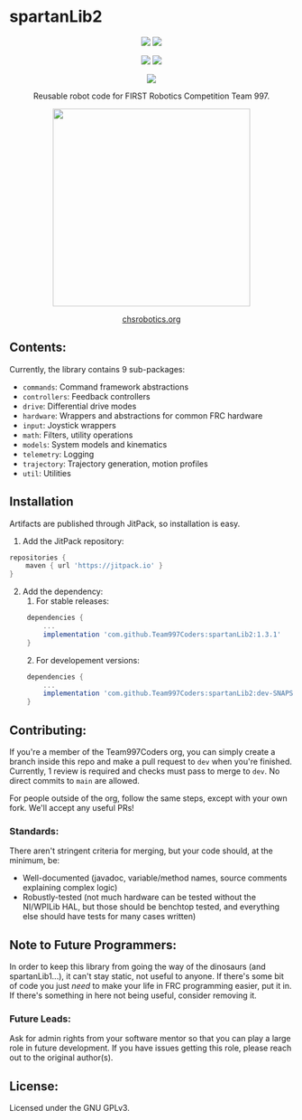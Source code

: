 # spartanLib2

<div align="center">
<a href="https://jitpack.io/#Team997Coders/spartanLib2"><img src="https://jitpack.io/v/Team997Coders/spartanLib2.svg"></a>
<a href="https://javadoc.jitpack.io/com/github/Team997Coders/spartanLib2/latest/javadoc/"><img src ="https://img.shields.io/static/v1.svg?label=Javadocs&message=Release&color=l"></a>

<a href="https://github.com/Team997Coders/spartanLib2/actions/workflows/main.yml"><img src="https://github.com/Team997Coders/spartanLib2/actions/workflows/main.yml/badge.svg?branch=main"></a>
<a href="https://team997coders.github.io/spartanLib2"><img src="https://github.com/Team997Coders/spartanLib2/actions/workflows/docs.yml/badge.svg"></a>

<a href="https://www.gnu.org/licenses/gpl-3.0"><img src="https://img.shields.io/badge/License-GPLv3-blue.svg"></a>

Reusable robot code for FIRST Robotics Competition Team 997.

<img src="https://github.com/Team997Coders/spartanLib2/raw/main/logo.jpeg" width="350" height="350" />

<a href=https://www.chsrobotics.org>chsrobotics.org</a>

</div>

## Contents:
Currently, the library contains 9 sub-packages:

- `commands`: Command framework abstractions
- `controllers`: Feedback controllers
- `drive`: Differential drive modes
- `hardware`: Wrappers and abstractions for common FRC hardware
- `input`: Joystick wrappers
- `math`: Filters, utility operations
- `models`: System models and kinematics
- `telemetry`: Logging
- `trajectory`: Trajectory generation, motion profiles
- `util`: Utilities

## Installation
Artifacts are published through JitPack, so installation is easy.
1) Add the JitPack repository:
```groovy
repositories {
	maven { url 'https://jitpack.io' }
}
```
2) Add the dependency:
   1) For stable releases:
   ```groovy
    dependencies {
        ...
        implementation 'com.github.Team997Coders:spartanLib2:1.3.1'
    }
   ``` 
   2) For developement versions:
   ```groovy
    dependencies {
        ...
        implementation 'com.github.Team997Coders:spartanLib2:dev-SNAPSHOT'
    }
   ```

## Contributing:
If you're a member of the Team997Coders org, you can simply create a branch inside this repo and make a pull request to `dev` when you're finished. Currently, 1 review is required and checks must pass to merge to `dev`. No direct commits to `main` are allowed.

For people outside of the org, follow the same steps, except with your own fork. We'll accept any useful PRs!

### Standards:
There aren't stringent criteria for merging, but your code should, at the minimum, be:

- Well-documented (javadoc, variable/method names, source comments explaining complex logic)
- Robustly-tested (not much hardware can be tested without the NI/WPILib HAL, but those should be benchtop tested, and everything else should have tests for many cases written)

## Note to Future Programmers:
In order to keep this library from going the way of the dinosaurs (and spartanLib1...), it can't stay static, not useful to anyone. If there's some bit of code you just *need* to make your life in FRC programming easier, put it in. If there's something in here not being useful, consider removing it.

### Future Leads:
Ask for admin rights from your software mentor so that you can play a large role in future development. If you have issues getting this role, please reach out to the original author(s).

## License:
Licensed under the GNU GPLv3.
